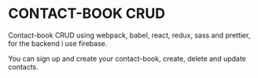 # CONTACT-BOOK CRUD
Contact-book CRUD using webpack, babel, react, redux, sass and prettier, for the backend i use firebase.

You can sign up and create your contact-book, create, delete and update contacts.
